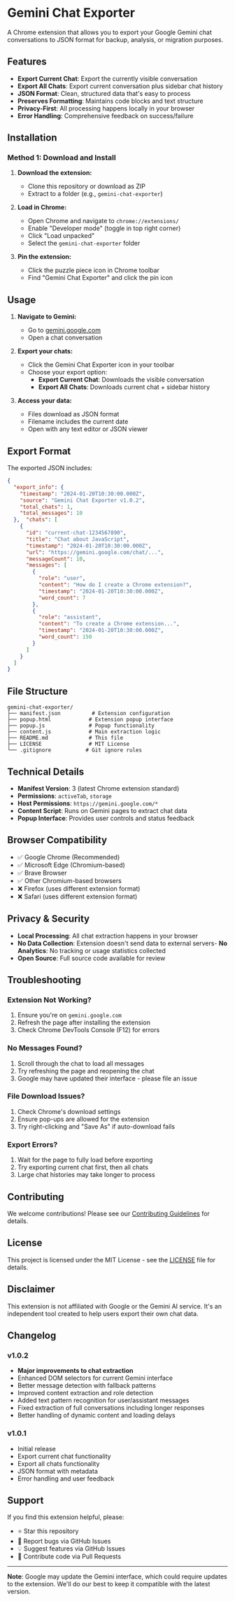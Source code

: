 # Gemini Chat Exporter

A Chrome extension that allows you to export your Google Gemini chat conversations to JSON format for backup, analysis, or migration purposes.

## Features

- **Export Current Chat**: Export the currently visible conversation
- **Export All Chats**: Export current conversation plus sidebar chat history
- **JSON Format**: Clean, structured data that's easy to process
- **Preserves Formatting**: Maintains code blocks and text structure
- **Privacy-First**: All processing happens locally in your browser
- **Error Handling**: Comprehensive feedback on success/failure

## Installation

### Method 1: Download and Install

1. **Download the extension:**
   - Clone this repository or download as ZIP
   - Extract to a folder (e.g., `gemini-chat-exporter`)

2. **Load in Chrome:**
   - Open Chrome and navigate to `chrome://extensions/`
   - Enable "Developer mode" (toggle in top right corner)
   - Click "Load unpacked"
   - Select the `gemini-chat-exporter` folder

3. **Pin the extension:**
   - Click the puzzle piece icon in Chrome toolbar
   - Find "Gemini Chat Exporter" and click the pin icon

## Usage

1. **Navigate to Gemini:**
   - Go to [gemini.google.com](https://gemini.google.com)
   - Open a chat conversation

2. **Export your chats:**
   - Click the Gemini Chat Exporter icon in your toolbar
   - Choose your export option:
     - **Export Current Chat**: Downloads the visible conversation
     - **Export All Chats**: Downloads current chat + sidebar history

3. **Access your data:**
   - Files download as JSON format
   - Filename includes the current date
   - Open with any text editor or JSON viewer

## Export Format

The exported JSON includes:

```json
{
  "export_info": {
    "timestamp": "2024-01-20T10:30:00.000Z",
    "source": "Gemini Chat Exporter v1.0.2",
    "total_chats": 1,
    "total_messages": 10
  },  "chats": [
    {
      "id": "current-chat-1234567890",
      "title": "Chat about JavaScript",
      "timestamp": "2024-01-20T10:30:00.000Z",
      "url": "https://gemini.google.com/chat/...",
      "messageCount": 10,
      "messages": [
        {
          "role": "user",
          "content": "How do I create a Chrome extension?",
          "timestamp": "2024-01-20T10:30:00.000Z",
          "word_count": 7
        },
        {
          "role": "assistant", 
          "content": "To create a Chrome extension...",
          "timestamp": "2024-01-20T10:30:00.000Z",
          "word_count": 150
        }
      ]
    }
  ]
}
```

## File Structure

```
gemini-chat-exporter/
├── manifest.json          # Extension configuration
├── popup.html            # Extension popup interface
├── popup.js              # Popup functionality
├── content.js            # Main extraction logic
├── README.md             # This file
├── LICENSE               # MIT License
└── .gitignore           # Git ignore rules
```

## Technical Details

- **Manifest Version**: 3 (latest Chrome extension standard)
- **Permissions**: `activeTab`, `storage`
- **Host Permissions**: `https://gemini.google.com/*`
- **Content Script**: Runs on Gemini pages to extract chat data
- **Popup Interface**: Provides user controls and status feedback

## Browser Compatibility

- ✅ Google Chrome (Recommended)
- ✅ Microsoft Edge (Chromium-based)
- ✅ Brave Browser
- ✅ Other Chromium-based browsers
- ❌ Firefox (uses different extension format)
- ❌ Safari (uses different extension format)

## Privacy & Security

- **Local Processing**: All chat extraction happens in your browser
- **No Data Collection**: Extension doesn't send data to external servers- **No Analytics**: No tracking or usage statistics collected
- **Open Source**: Full source code available for review

## Troubleshooting

### Extension Not Working?
1. Ensure you're on `gemini.google.com`
2. Refresh the page after installing the extension
3. Check Chrome DevTools Console (F12) for errors

### No Messages Found?
1. Scroll through the chat to load all messages
2. Try refreshing the page and reopening the chat
3. Google may have updated their interface - please file an issue

### File Download Issues?
1. Check Chrome's download settings
2. Ensure pop-ups are allowed for the extension
3. Try right-clicking and "Save As" if auto-download fails

### Export Errors?
1. Wait for the page to fully load before exporting
2. Try exporting current chat first, then all chats
3. Large chat histories may take longer to process

## Contributing

We welcome contributions! Please see our [Contributing Guidelines](CONTRIBUTING.md) for details.

## License

This project is licensed under the MIT License - see the [LICENSE](LICENSE) file for details.

## Disclaimer

This extension is not affiliated with Google or the Gemini AI service. It's an independent tool created to help users export their own chat data.

## Changelog

### v1.0.2
- **Major improvements to chat extraction**
- Enhanced DOM selectors for current Gemini interface
- Better message detection with fallback patterns
- Improved content extraction and role detection
- Added text pattern recognition for user/assistant messages
- Fixed extraction of full conversations including longer responses
- Better handling of dynamic content and loading delays

### v1.0.1
- Initial release
- Export current chat functionality
- Export all chats functionality
- JSON format with metadata
- Error handling and user feedback

## Support

If you find this extension helpful, please:
- ⭐ Star this repository
- 🐛 Report bugs via GitHub Issues
- 💡 Suggest features via GitHub Issues
- 🤝 Contribute code via Pull Requests

---

**Note**: Google may update the Gemini interface, which could require updates to the extension. We'll do our best to keep it compatible with the latest version.